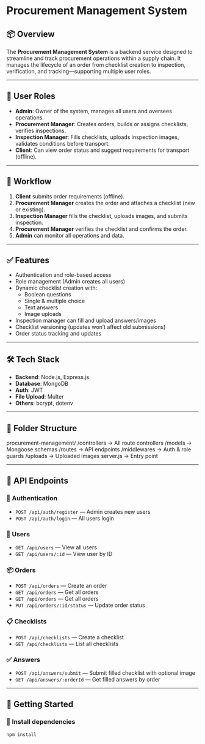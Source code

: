 # Procurement Management System

## 📦 Overview

The **Procurement Management System** is a backend service designed to streamline and track procurement operations within a supply chain. It manages the lifecycle of an order from checklist creation to inspection, verification, and tracking—supporting multiple user roles.

---

## 👥 User Roles

- **Admin**: Owner of the system, manages all users and oversees operations.
- **Procurement Manager**: Creates orders, builds or assigns checklists, verifies inspections.
- **Inspection Manager**: Fills checklists, uploads inspection images, validates conditions before transport.
- **Client**: Can view order status and suggest requirements for transport (offline).

---

## 🔁 Workflow

1. **Client** submits order requirements (offline).
2. **Procurement Manager** creates the order and attaches a checklist (new or existing).
3. **Inspection Manager** fills the checklist, uploads images, and submits inspection.
4. **Procurement Manager** verifies the checklist and confirms the order.
5. **Admin** can monitor all operations and data.

---

## ✅ Features

- Authentication and role-based access
- Role management (Admin creates all users)
- Dynamic checklist creation with:
  - Boolean questions
  - Single & multiple choice
  - Text answers
  - Image uploads
- Inspection manager can fill and upload answers/images
- Checklist versioning (updates won’t affect old submissions)
- Order status tracking and updates

---

## 🛠️ Tech Stack

- **Backend**: Node.js, Express.js
- **Database**: MongoDB
- **Auth**: JWT
- **File Upload**: Multer
- **Others**: bcrypt, dotenv

---

## 📁 Folder Structure
procurement-management/
/controllers -> All route controllers
/models -> Mongoose schemas
/routes -> API endpoints
/middlewares -> Auth & role guards
/uploads -> Uploaded images
server.js -> Entry point


---

## 📌 API Endpoints

### 🔐 Authentication
- `POST /api/auth/register` — Admin creates new users
- `POST /api/auth/login` — All users login

### 👥 Users
- `GET /api/users` — View all users
- `GET /api/users/:id` — View user by ID

### 📦 Orders
- `POST /api/orders` — Create an order
- `GET /api/orders` — Get all orders
- `GET /api/orders` — Get all orders
- `PUT /api/orders/:id/status` — Update order status

### 📋 Checklists
- `POST /api/checklists` — Create a checklist
- `GET /api/checklists` — List all checklists

### ✅ Answers
- `POST /api/answers/submit` — Submit filled checklist with optional image
- `GET /api/answers/:orderId` — Get filled answers by order

---

## 🚀 Getting Started

### 🔧 Install dependencies

```bash
npm install

